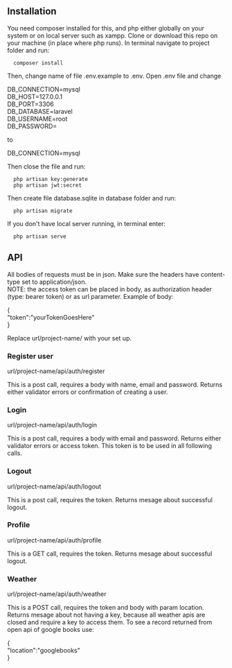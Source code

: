 ## Installation
You need composer installed for this, and php either globally on your system or on local server such as xampp. Clone or download this repo on your machine (in place where php runs). In terminal navigate to project folder and run:
```
  composer install
```
Then, change name of file .env.example to .env. Open .env file and change

  DB_CONNECTION=mysql  
  DB_HOST=127.0.0.1  
  DB_PORT=3306  
  DB_DATABASE=laravel  
  DB_USERNAME=root  
  DB_PASSWORD=  

to

  DB_CONNECTION=mysql

Then close the file and run:
```
  php artisan key:generate
  php artisan jwt:secret
```
Then create file database.sqlite in database folder and run:
```
  php artisan migrate
```
If you don't have local server running, in terminal enter:
```
  php artisan serve  
```
## API

All bodies of requests must be in json. Make sure the headers have content-type set to application/json.  
NOTE: the access token can be placed in body, as authorization header (type: bearer token) or as url parameter. Example of body:
  
{  
  "token":"yourTokenGoesHere"  
}  


Replace url/project-name/ with your set up.

### Register user

url/project-name/api/auth/register

This is a post call, requires a body with name, email and password. Returns either validator errors or confirmation of creating a user.

### Login

url/project-name/api/auth/login

This is a post call, requires a body with email and password. Returns either validator errors or access token. This token is to be used in all following calls.

### Logout

url/project-name/api/auth/logout

This is a post call, requires the token. Returns mesage about successful logout.

### Profile

url/project-name/api/auth/profile

This is a GET call, requires the token. Returns mesage about successful logout.

### Weather

url/project-name/api/auth/weather

This is a POST call, requires the token and body with param location. Returns mesage about not having a key, because all weather apis are closed and require a key to access them. To see a record returned from open api of google books use:
  
{  
  "location":"googlebooks"  
}  
